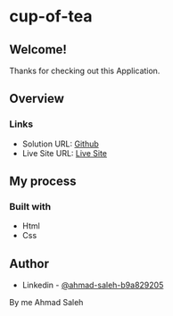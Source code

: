 # cup-of-tea

## Welcome! 
Thanks for checking out this Application.

## Overview

### Links

- Solution URL: [Github](https://github.com/AhmadSaleh99)
- Live Site URL: [Live Site](https://ahmadsaleh99.github.io/cup-of-tea/)

## My process

### Built with

- Html
- Css


## Author

- Linkedin - [@ahmad-saleh-b9a829205](https://www.linkedin.com/in/ahmad-saleh-b9a829205/)

By me
  Ahmad Saleh

